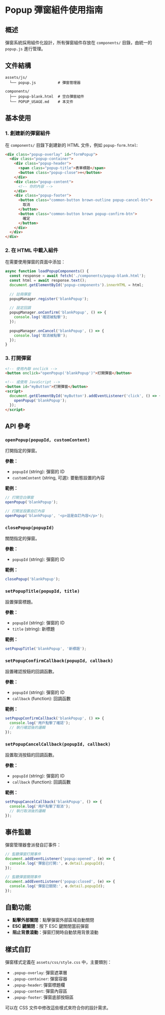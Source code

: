 # Popup 彈窗組件使用指南

## 概述

彈窗系統採用組件化設計，所有彈窗組件存放在 `components/` 目錄，由統一的 `popup.js` 進行管理。

## 文件結構

```
assets/js/
  └── popup.js          # 彈窗管理器

components/
  ├── popup-blank.html  # 空白彈窗組件
  └── POPUP_USAGE.md    # 本文件
```

## 基本使用

### 1. 創建新的彈窗組件

在 `components/` 目錄下創建新的 HTML 文件，例如 `popup-form.html`:

```html
<div class="popup-overlay" id="formPopup">
  <div class="popup-container">
    <div class="popup-header">
      <span class="popup-title">表單標題</span>
      <button class="popup-close">×</button>
    </div>
    <div class="popup-content">
      <!-- 你的內容 -->
    </div>
    <div class="popup-footer">
      <button class="common-button brown-outline popup-cancel-btn">
        取消
      </button>
      <button class="common-button brown popup-confirm-btn">
        確定
      </button>
    </div>
  </div>
</div>
```

### 2. 在 HTML 中載入組件

在需要使用彈窗的頁面中添加：

```javascript
async function loadPopupComponents() {
  const response = await fetch('./components/popup-blank.html');
  const html = await response.text();
  document.getElementById('popup-components').innerHTML = html;
  
  // 註冊彈窗
  popupManager.register('blankPopup');
  
  // 設定回調
  popupManager.onConfirm('blankPopup', () => {
    console.log('確認被點擊');
  });
  
  popupManager.onCancel('blankPopup', () => {
    console.log('取消被點擊');
  });
}
```

### 3. 打開彈窗

```html
<!-- 使用內聯 onclick -->
<button onclick="openPopup('blankPopup')">打開彈窗</button>

<!-- 或使用 JavaScript -->
<button id="myButton">打開彈窗</button>
<script>
  document.getElementById('myButton').addEventListener('click', () => {
    openPopup('blankPopup');
  });
</script>
```

## API 參考

### `openPopup(popupId, customContent)`

打開指定的彈窗。

**參數：**
- `popupId` (string): 彈窗的 ID
- `customContent` (string, 可選): 要動態設置的內容

**範例：**
```javascript
// 打開空白彈窗
openPopup('blankPopup');

// 打開並設置自訂內容
openPopup('blankPopup', '<p>這是自訂內容</p>');
```

### `closePopup(popupId)`

關閉指定的彈窗。

**參數：**
- `popupId` (string): 彈窗的 ID

**範例：**
```javascript
closePopup('blankPopup');
```

### `setPopupTitle(popupId, title)`

設置彈窗標題。

**參數：**
- `popupId` (string): 彈窗的 ID
- `title` (string): 新標題

**範例：**
```javascript
setPopupTitle('blankPopup', '新標題');
```

### `setPopupConfirmCallback(popupId, callback)`

設置確認按鈕的回調函數。

**參數：**
- `popupId` (string): 彈窗的 ID
- `callback` (function): 回調函數

**範例：**
```javascript
setPopupConfirmCallback('blankPopup', () => {
  console.log('用戶點擊了確認');
  // 執行確認後的邏輯
});
```

### `setPopupCancelCallback(popupId, callback)`

設置取消按鈕的回調函數。

**參數：**
- `popupId` (string): 彈窗的 ID
- `callback` (function): 回調函數

**範例：**
```javascript
setPopupCancelCallback('blankPopup', () => {
  console.log('用戶點擊了取消');
  // 執行取消後的邏輯
});
```

## 事件監聽

彈窗管理器會派發自訂事件：

```javascript
// 監聽彈窗打開事件
document.addEventListener('popup:opened', (e) => {
  console.log('彈窗已打開:', e.detail.popupId);
});

// 監聽彈窗關閉事件
document.addEventListener('popup:closed', (e) => {
  console.log('彈窗已關閉:', e.detail.popupId);
});
```

## 自動功能

- **點擊外部關閉**：點擊彈窗外部區域自動關閉
- **ESC 鍵關閉**：按下 ESC 鍵關閉當前彈窗
- **阻止背景滾動**：彈窗打開時自動禁用背景滾動

## 樣式自訂

彈窗樣式定義在 `assets/css/style.css` 中，主要類別：

- `.popup-overlay`: 彈窗遮罩層
- `.popup-container`: 彈窗容器
- `.popup-header`: 彈窗標題欄
- `.popup-content`: 彈窗內容區
- `.popup-footer`: 彈窗底部按鈕區

可以在 CSS 文件中修改這些樣式來符合你的設計需求。

